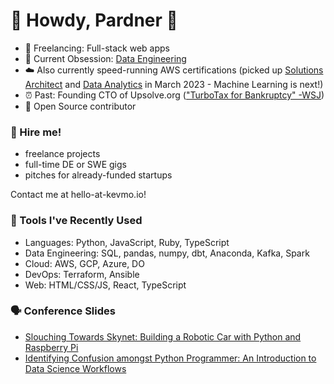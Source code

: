 # 🤠 Howdy, Pardner 🤠

- 🤖 Freelancing: Full-stack web apps
- 🔭 Current Obsession: [Data Engineering](https://github.com/DataTalksClub/data-engineering-zoomcamp) 
- ☁️ Also currently speed-running AWS certifications (picked up [Solutions Architect](https://aws.amazon.com/certification/certified-solutions-architect-associate/) and [Data Analytics](https://aws.amazon.com/certification/certified-data-analytics-specialty/) in March 2023 - Machine Learning is next!)
- ⏰ Past: Founding CTO of Upsolve.org (["TurboTax for Bankruptcy" -WSJ](https://www.wsj.com/articles/for-struggling-consumers-a-cheaper-way-to-file-for-bankruptcy-1505096071))
- :octopus: Open Source contributor

###  👋 Hire me!
* freelance projects
* full-time DE or SWE gigs
* pitches for already-funded startups

Contact me at hello-at-kevmo.io!

### 🔬 Tools I've Recently Used

* Languages: Python, JavaScript, Ruby, TypeScript
* Data Engineering: SQL, pandas, numpy, dbt, Anaconda, Kafka, Spark
* Cloud: AWS, GCP, Azure, DO
* DevOps: Terraform, Ansible
* Web: HTML/CSS/JS, React, TypeScript

### 🗣️ Conference Slides
* [Slouching Towards Skynet: Building a Robotic Car with Python and Raspberry Pi](https://docs.google.com/presentation/d/e/2PACX-1vSab4J4hUtDmXK50V8a-oElv9XWEmnzTCKypJb_5Zqh1i1RRwM-HaIojah55LnUANJJkR_RZb8pNvOm/pub?start=false&loop=false&delayms=10000)
* [Identifying Confusion amongst Python Programmer: An Introduction to Data Science Workflows](https://docs.google.com/presentation/d/e/2PACX-1vSgyeJucO-RZ0730CCMdfw-rziMUsSsJTwGv0MInt_aG3J7HbLESlXwU5yiV5wzfJlaybRY3lgwZCPt/pub?start=false&loop=false&delayms=10000)

<!--
- 👯 I’m looking to collaborate on ...
- 🤔 I’m looking for help with ...
- 💬 Ask me about ...
- 📫 How to reach me: ...
-->
